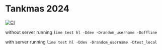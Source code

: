 <!-- @format -->

# Tankmas 2024

[![CI](https://github.com/chosencharacters/Tankmas2024/actions/workflows/main.yml/badge.svg?branch=git-workflows-attempt&event=workflow_run)](https://github.com/chosencharacters/Tankmas2024/actions/workflows/main.yml)

without server running
`lime test hl -Ddev -Drandom_username -Doffline`

with server running
`lime test hl -Ddev -Drandom_username -Dtest_local`
